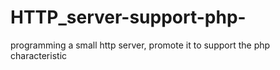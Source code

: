 # HTTP_server-support-php-
programming a small http server, promote it to support the php characteristic
